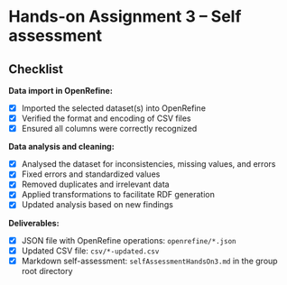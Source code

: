 # Hands-on Assignment 3 – Self assessment

## Checklist

**Data import in OpenRefine:**

- [x] Imported the selected dataset(s) into OpenRefine
- [x] Verified the format and encoding of CSV files
- [x] Ensured all columns were correctly recognized

**Data analysis and cleaning:**

- [x] Analysed the dataset for inconsistencies, missing values, and errors
- [x] Fixed errors and standardized values
- [x] Removed duplicates and irrelevant data
- [x] Applied transformations to facilitate RDF generation
- [x] Updated analysis based on new findings

**Deliverables:**

- [x] JSON file with OpenRefine operations: `openrefine/*.json`
- [x] Updated CSV file: `csv/*-updated.csv`
- [x] Markdown self-assessment: `selfAssessmentHandsOn3.md` in the group root directory